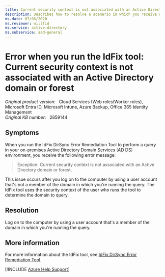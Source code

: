 ```yaml
---
title: Current security context is not associated with an Active Directory domain or forest error when you run the IdFix tool
description: Describes how to resolve a scenario in which you receive an error (Current security context is not associated with an Active Directory domain or forest) when you run the IdFix DirSync Error Remediation Tool.
ms.date: 07/06/2020
ms.reviewer: willfid
ms.service: active-directory
ms.subservice: aad-general
---
```

# Error when you run the IdFix tool: Current security context is not associated with an Active Directory domain or forest

_Original product version:_ &nbsp; Cloud Services (Web roles/Worker roles), Microsoft Entra ID, Microsoft Intune, Azure Backup, Office 365 Identity Management  
_Original KB number:_ &nbsp; 2859144

## Symptoms

When you run the IdFix DirSync Error Remediation Tool to perform a query in your on-premises Active Directory Domain Services (AD DS) environment, you receive the following error message:

> Exception: Current security context is not associated with an Active Directory domain or forest.

This issue occurs after you log on to the computer by using a user account that's not a member of the domain in which you're running the query. The IdFix tool uses the security context of the user who runs the tool to determine the domain to query.

## Resolution

Log on to the computer by using a user account that's a member of the domain in which you're running the query.

## More information

For more information about the IdFix tool, see [IdFix DirSync Error Remediation Tool](https://github.com/microsoft/idfix).

[!INCLUDE [Azure Help Support](../../../includes/azure-help-support.md)]
